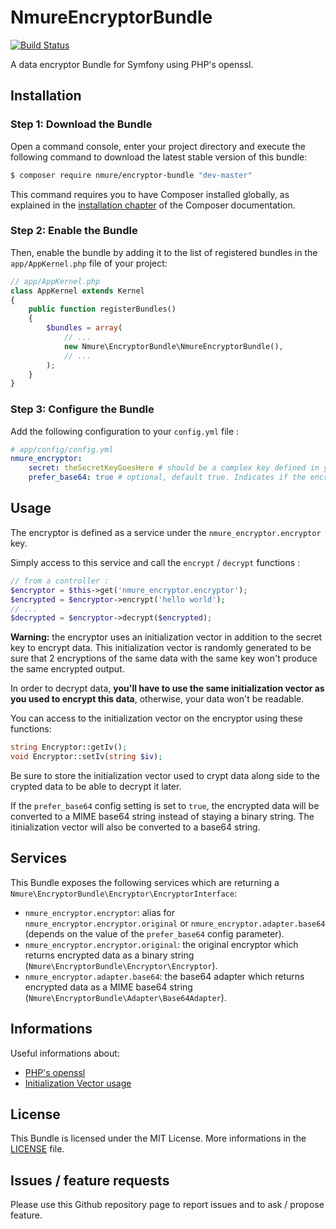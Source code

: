 # NmureEncryptorBundle

[![Build Status](https://travis-ci.org/nicolasmure/NmureEncryptorBundle.svg?branch=master)](https://travis-ci.org/nicolasmure/NmureEncryptorBundle)

A data encryptor Bundle for Symfony using PHP's openssl.

## Installation
### Step 1: Download the Bundle

Open a command console, enter your project directory and execute the
following command to download the latest stable version of this bundle:

```bash
$ composer require nmure/encryptor-bundle "dev-master"
```

This command requires you to have Composer installed globally, as explained
in the [installation chapter](https://getcomposer.org/doc/00-intro.md)
of the Composer documentation.

### Step 2: Enable the Bundle
Then, enable the bundle by adding it to the list of registered bundles
in the `app/AppKernel.php` file of your project:

```php
// app/AppKernel.php
class AppKernel extends Kernel
{
    public function registerBundles()
    {
        $bundles = array(
            // ...
            new Nmure\EncryptorBundle\NmureEncryptorBundle(),
            // ...
        );
    }
}
```

### Step 3: Configure the Bundle
Add the following configuration to your `config.yml` file :
```yaml
# app/config/config.yml
nmure_encryptor:
    secret: theSecretKeyGoesHere # should be a complex key defined in your parameters.yml file
    prefer_base64: true # optional, default true. Indicates if the encrypted data should be converted to base64
```

## Usage
The encryptor is defined as a service under the `nmure_encryptor.encryptor` key.

Simply access to this service and call the `encrypt` / `decrypt` functions :
```php
// from a controller :
$encryptor = $this->get('nmure_encryptor.encryptor');
$encrypted = $encryptor->encrypt('hello world');
// ...
$decrypted = $encryptor->decrypt($encrypted);

```
**Warning:** the encryptor uses an initialization vector in addition to the secret key to encrypt data.
This initialization vector is randomly generated to be sure that 2 encryptions of the same data with the
same key won't produce the same encrypted output.

In order to decrypt data, **you'll have to use the same initialization vector as you used to encrypt this data**,
otherwise, your data won't be readable.

You can access to the initialization vector on the encryptor using these functions:
```php
string Encryptor::getIv();
void Encryptor::setIv(string $iv);
```
Be sure to store the initialization vector used to crypt data along side to the crypted data
to be able to decrypt it later.

If the `prefer_base64` config setting is set to `true`, the encrypted data will be converted to a MIME base64 string
instead of staying a binary string.
The itinialization vector will also be converted to a base64 string.

## Services
This Bundle exposes the following services which are returning a `Nmure\EncryptorBundle\Encryptor\EncryptorInterface`:
- `nmure_encryptor.encryptor`: alias for `nmure_encryptor.encryptor.original` or `nmure_encryptor.adapter.base64`
(depends on the value of the `prefer_base64` config parameter).
- `nmure_encryptor.encryptor.original`: the original encryptor which returns encrypted data as a binary string
(`Nmure\EncryptorBundle\Encryptor\Encryptor`).
- `nmure_encryptor.adapter.base64`: the base64 adapter which returns encrypted data as a MIME base64 string
(`Nmure\EncryptorBundle\Adapter\Base64Adapter`).

## Informations
Useful informations about:
- [PHP's openssl](http://thefsb.tumblr.com/post/110749271235/using-opensslendecrypt-in-php-instead-of "Using openssl_en/decrypt() in PHP instead of Mcrypt")
- [Initialization Vector usage](http://stackoverflow.com/questions/11821195/use-of-initialization-vector-in-openssl-encrypt "Use of Initialization Vector in openssl_encrypt")

## License
This Bundle is licensed under the MIT License.
More informations in the [LICENSE](/LICENSE) file.

## Issues / feature requests
Please use this Github repository page to report issues and to ask / propose feature.
